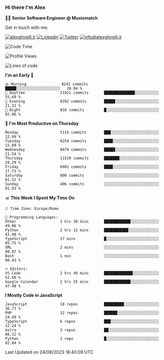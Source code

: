 ### Hi there I'm Alex

👨‍💻 __Senior Software Engineer @ Musixmatch__

Get in touch with me:

[![alexghirelli.it](https://img.shields.io/static/v1?label=1gh.dev&message=%20&color=red&logo=&style=flat-square&logoColor=white)](https://1gh.dev/)
[![Linkedin](https://img.shields.io/static/v1?label=Linkedin&message=%20&color=blue&logo=Linkedin&style=flat-square&logoColor=white)](https://linkedin.com/in/alexghirelli)
[![Twitter](https://img.shields.io/static/v1?label=Twitter&message=%20&color=blue&logo=Twitter&style=flat-square&logoColor=white)](https://twitter.com/alexGhirelli)
[![info@alexghirelli.it](https://img.shields.io/static/v1?label=info@alexghirelli.it&message=%20&color=red&logo=gmail&style=flat-square&logoColor=white)](mailto:info@alexghirelli.it)

<!--START_SECTION:waka-->
![Code Time](http://img.shields.io/badge/Code%20Time-7%2C531%20hrs%2033%20mins-blue)

![Profile Views](http://img.shields.io/badge/Profile%20Views-5-blue)

![Lines of code](https://img.shields.io/badge/From%20Hello%20World%20I%27ve%20Written-97.1%20million%20lines%20of%20code-blue)

**I'm an Early 🐤** 

```text
🌞 Morning                8241 commits        █████░░░░░░░░░░░░░░░░░░░░   20.94 % 
🌆 Daytime                21921 commits       ██████████████░░░░░░░░░░░   55.69 % 
🌃 Evening                8392 commits        █████░░░░░░░░░░░░░░░░░░░░   21.32 % 
🌙 Night                  810 commits         █░░░░░░░░░░░░░░░░░░░░░░░░   02.06 % 
```
📅 **I'm Most Productive on Thursday** 

```text
Monday                   5115 commits        ███░░░░░░░░░░░░░░░░░░░░░░   12.99 % 
Tuesday                  6254 commits        ████░░░░░░░░░░░░░░░░░░░░░   15.89 % 
Wednesday                8479 commits        █████░░░░░░░░░░░░░░░░░░░░   21.54 % 
Thursday                 11529 commits       ███████░░░░░░░░░░░░░░░░░░   29.29 % 
Friday                   6981 commits        ████░░░░░░░░░░░░░░░░░░░░░   17.73 % 
Saturday                 600 commits         ░░░░░░░░░░░░░░░░░░░░░░░░░   01.52 % 
Sunday                   406 commits         ░░░░░░░░░░░░░░░░░░░░░░░░░   01.03 % 
```


📊 **This Week I Spent My Time On** 

```text
🕑︎ Time Zone: Europe/Rome

💬 Programming Languages: 
Other                    2 hrs 30 mins       ████████████░░░░░░░░░░░░░   49.06 % 
Python                   2 hrs 12 mins       ███████████░░░░░░░░░░░░░░   43.40 % 
TypeScript               17 mins             █░░░░░░░░░░░░░░░░░░░░░░░░   05.75 % 
XML                      2 mins              ░░░░░░░░░░░░░░░░░░░░░░░░░   00.97 % 
Bash                     1 min               ░░░░░░░░░░░░░░░░░░░░░░░░░   00.43 % 

🔥 Editors: 
VS Code                  2 hrs 40 mins       █████████████░░░░░░░░░░░░   52.60 % 
Google Calendar          2 hrs 25 mins       ████████████░░░░░░░░░░░░░   47.40 % 
```

**I Mostly Code in JavaScript** 

```text
JavaScript               18 repos            █████████░░░░░░░░░░░░░░░░   36.73 % 
PHP                      12 repos            ██████░░░░░░░░░░░░░░░░░░░   24.49 % 
TypeScript               6 repos             ███░░░░░░░░░░░░░░░░░░░░░░   12.24 % 
Astro                    3 repos             ██░░░░░░░░░░░░░░░░░░░░░░░   06.12 % 
Python                   1 repo              █░░░░░░░░░░░░░░░░░░░░░░░░   02.04 % 
```




 Last Updated on 24/08/2023 18:40:09 UTC
<!--END_SECTION:waka-->
